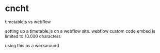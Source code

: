 # cncht
timetablejs vs webflow


setting up a timetable.js on a webflow site.
webflow custom code embed is limited to 10.000 characters

using this as a workaround
